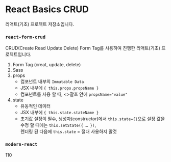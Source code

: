 # React Basics CRUD

리액트(기초) 프로젝트 저장소입니다.

### `react-form-crud`

CRUD(Create Read Update Delete) Form Tag를 사용하여 진행한 리액트(기초) 프로젝트입니다.<br />

1. Form Tag (creat, update, delete)
2. Sass
3. props
   - 컴포넌트 내부의 `Immutable Data`
   - JSX 내부에 `{ this.props.propsName }`
   - 컴포넌트를 사용 할 때, <>괄호 안에 `propsName="value"`
4. state
   - 유동적인 데이터
   - JSX 내부에 `{ this.state.stateName }`
   - 초기값 설정이 필수, 생성자(constructor)에서 `this.state={}`으로 설정 값을 수정 할 때에는 `this.setState({ … })`, <br />렌더링 된 다음에 `this.state` = 절대 사용하지 말것

### `modern-react`

110
